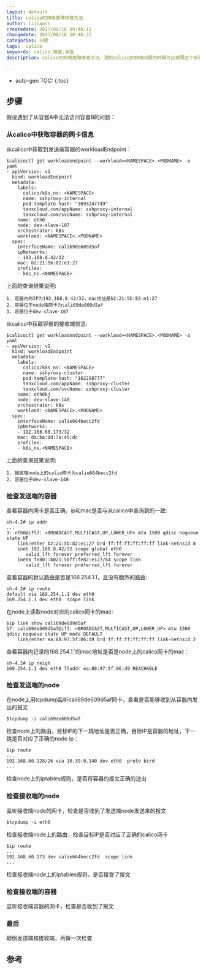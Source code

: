 ```yaml
---
layout: default
title: calico的网络故障排查方法
author: lijiaocn
createdate: 2017/08/18 09:40:11
changedate: 2017/08/18 10:46:32
categories: 问题
tags:  calico
keywords: calico,排查,调查
description: calico的网络故障排查方法，遇到calico的网络问题的时候可以按照这个步骤进行。

---
```


* auto-gen TOC:
{:toc}

## 步骤 

假设遇到了从容器A中无法访问容器B的问题：

### 从calico中获取容器的网卡信息

从calico中获取到发送端容器的workloadEndpoint：

	$calicoctl get workloadendpoint --workload=<NAMESPACE>.<PODNAME> -o yaml
	- apiVersion: v1
	  kind: workloadEndpoint
	  metadata:
	    labels:
	      calico/k8s_ns: <NAMESPACE>
	      name: sshproxy-internal
	      pod-template-hash: "3693247749"
	      tenxcloud.com/appName: sshproxy-internal
	      tenxcloud.com/svcName: sshproxy-internal
	    name: eth0
	    node: dev-slave-107
	    orchestrator: k8s
	    workload: <NAMESPACE>.<PODNAME>
	  spec:
	    interfaceName: cali69de609d5af
	    ipNetworks:
	    - 192.168.8.42/32
	    mac: b2:21:5b:82:e1:27
	    profiles:
	    - k8s_ns.<NAMESPACE>

上面的查询结果说明:

	1. 容器内的IP为192.168.8.42/32，mac地址是b2:21:5b:82:e1:27
	2. 容器位于node端网卡为cali69de609d5af
	3. 容器位于dev-slave-107

从calico中获取容器的接收端信息:

	$calicoctl get workloadendpoint --workload=<NAMESPACE>.<PODNAME> -o yaml
	- apiVersion: v1
	  kind: workloadEndpoint
	  metadata:
	    labels:
	      calico/k8s_ns: <NAMESPACE>
	      name: sshproxy-cluster
	      pod-template-hash: "162298777"
	      tenxcloud.com/appName: sshproxy-cluster
	      tenxcloud.com/svcName: sshproxy-cluster
	    name: eth0kj
	    node: dev-slave-140
	    orchestrator: k8s
	    workload: <NAMESPACE>.<PODNAME>
	  spec:
	    interfaceName: calie664becc2fd
	    ipNetworks:
	    - 192.168.60.173/32
	    mac: da:ba:8d:7a:45:dc
	    profiles:
	    - k8s_ns.<NAMESPACE>

上面的查询结果说明:

	1. 接收端node上的calio网卡为calie664becc2fd
	2. 容器位于dev-slave-140

### 检查发送端的容器

查看容器内网卡是否正确，ip和mac是否与从calico中查询到的一致:

	sh-4.2# ip addr
	...
	3: eth0@if57: <BROADCAST,MULTICAST,UP,LOWER_UP> mtu 1500 qdisc noqueue state UP
	    link/ether b2:21:5b:82:e1:27 brd ff:ff:ff:ff:ff:ff link-netnsid 0
	    inet 192.168.8.42/32 scope global eth0
	       valid_lft forever preferred_lft forever
	    inet6 fe80::b021:5bff:fe82:e127/64 scope link
	       valid_lft forever preferred_lft forever

查看容器的默认路由是否是168.254.1.1，且没有额外的路由:

	sh-4.2# ip route
	default via 169.254.1.1 dev eth0
	169.254.1.1 dev eth0  scope link

在node上读取node对应的calico网卡的mac:

	$ip link show cali69de609d5af
	57: cali69de609d5af@if3: <BROADCAST,MULTICAST,UP,LOWER_UP> mtu 1500 qdisc noqueue state UP mode DEFAULT
	    link/ether ea:88:97:5f:06:d9 brd ff:ff:ff:ff:ff:ff link-netnsid 2

查看容器内记录的168.254.1.1的mac地址是否是node上的calico网卡的mac：

	sh-4.2# ip neigh
	169.254.1.1 dev eth0 lladdr ea:88:97:5f:06:d9 REACHABLE

### 检查发送端的node

在node上用tcpdump监听cali69de609d5af网卡，查看是否能够收到从容器内发出的报文

	$tcpdump -i cali69de609d5af

检查node上的路由，目标IP的下一跳地址是否正确，目标IP是容器的地址，下一跳是否对应了正确的node ip：

	$ip route
	...
	192.168.60.128/26 via 10.39.0.140 dev eth0  proto bird
	...

检查node上的iptables规则，是否将容器的报文正确的送出

### 检查接收端的node

监听接收端node的网卡，检查是否收到了发送端node发送来的报文

	$tcpdump -i eth0

检查接收端node上的路由，检查目标IP是否对应了正确的calico网卡

	$ip route
	...
	192.168.60.173 dev calie664becc2fd  scope link
	...

检查接收端node上的iptables规则，是否接受了报文

### 检查接收端的容器

监听接收端容器的网卡，检查是否收到了报文

### 最后

颠倒发送端和接收端，再做一次检查

## 参考
